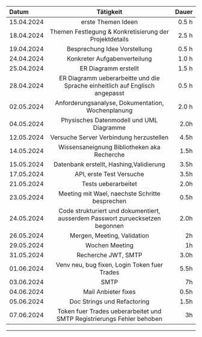 
| **Datum**              | **Tätigkeit** | **Dauer** |
| :---------------- | :------: | ----: |
| 15.04.2024     |  erste Themen Ideen   | 0.5 h |
| 18.04.2024         |   Themen Festlegung & Konkretisierung der Projektdetails   | 2.5 h |
| 19.04.2024     |  Besprechung Idee Vorstellung   | 0.5 h |
| 24.04.2024     |  Konkreter Aufgabenverteilung   | 1.0 h |
| 25.04.2024     |  ER Diagramm erstellt   | 1.5 h |
| 28.04.2024     |  ER Diagramm ueberarbeitte und die Sprache einheitlich auf Englisch angepasst  | 0.5 h |
| 02.05.2024     |  Anforderungsanalyse, Dokumentation, Wochenplanung   | 2.0 h |
| 04.05.2024     |  Physisches Datenmodell und UML Diagramme   |  2.0h |
| 12.05.2024     |  Versuche Server Verbindung herzustellen  |  4.5h |
| 14.05.2024     |  Wissensaneignung Bibliotheken aka Recherche |  1.5h |
| 15.05.2024     |  Datenbank erstellt, Hashing,Validierung  |  3.5h |
| 17.05.2024     |  API, erste Test Versuche   |  3.5h |
| 21.05.2024     |  Tests ueberarbeitet   |  2.0h |
| 23.05.2024     |  Meeting mit Wael, naechste Schritte besprechen  |  0.5h |
| 24.05.2024     |  Code strukturiert und dokumentiert, ausserdem Passwort zuruecksetzen begonnen   |  2.0h |
| 26.05.2024     |  Mergen, Meeting, Validation  |  2h |
| 29.05.2024     |  Wochen Meeting  |  1h |
| 31.05.2024     | Recherche JWT, SMTP |  3.0h |
| 01.06.2024     |  Venv neu, bug fixen, Login Token fuer Trades  |  5.5h |
| 03.06.2024     |  SMTP  |  7h |
| 04.06.2024     |  Mail Anbieter fixes  |  0.5h |
| 05.06.2024     |  Doc Strings und Refactoring  |  1.5h |
| 07.06.2024     |  Token fuer Trades ueberarbeitet und SMTP Registrierungs Fehler behoben  |  3h |
---
